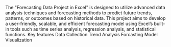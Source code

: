 The "Forecasting Data Project in Excel" is designed to utilize advanced data analysis techniques and forecasting methods to predict future trends, patterns, or outcomes based on historical data. This project aims to develop a user-friendly, scalable, and efficient forecasting model using Excel’s built-in tools such as time series analysis, regression analysis, and statistical functions.
Key features
Data Collection
Trend Analysis
Forcasting Model
Visualization

